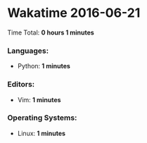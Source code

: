 # Wakatime 2016-06-21

Time Total: **0 hours 1 minutes**

### Languages:
- Python: **1 minutes** 

### Editors:
- Vim: **1 minutes** 

### Operating Systems:
- Linux: **1 minutes** 

